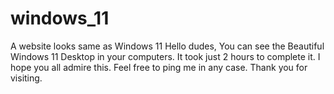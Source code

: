 # windows_11
A website looks same as Windows 11
Hello dudes,
  You can see the Beautiful Windows 11 Desktop in your computers. It took just 2 hours to complete it. I hope you all admire this. 
  Feel free to ping me in any case. Thank you for visiting.

